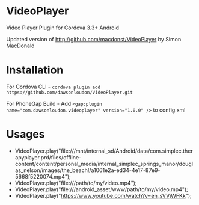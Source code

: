 VideoPlayer
===========

Video Player Plugin for Cordova 3.3+ Android

Updated version of http://github.com/macdonst/VideoPlayer by Simon MacDonald

Installation
===========

For Cordova CLI -
`cordova plugin add https://github.com/dawsonloudon/VideoPlayer.git`

For PhoneGap Build -
Add `<gap:plugin name="com.dawsonloudon.videoplayer" version="1.0.0" />` to config.xml

Usages
===========

- VideoPlayer.play("file:///mnt/internal_sd/Android/data/com.simplec.therapyplayer.prd/files/offline-content/content/personal_media/internal_simplec_springs_manor/douglas_nelson/images/the_beach!/a1061e2a-ed34-4e17-87e9-5668f5220074.mp4");
- VideoPlayer.play("file:///path/to/my/video.mp4");
- VideoPlayer.play("file:///android_asset/www/path/to/my/video.mp4");
- VideoPlayer.play("https://www.youtube.com/watch?v=en_sVVjWFKk");
